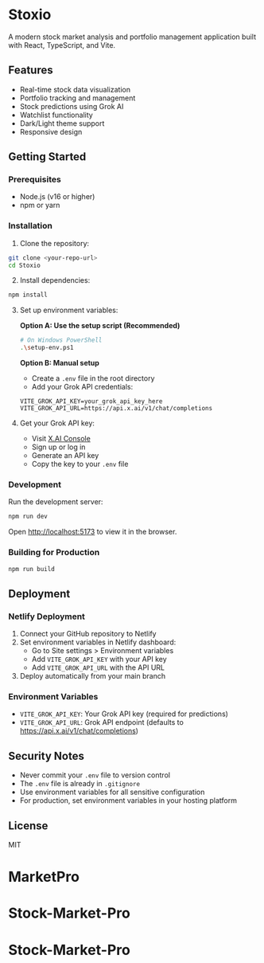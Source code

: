 # Stoxio

A modern stock market analysis and portfolio management application built with React, TypeScript, and Vite.

## Features

- Real-time stock data visualization
- Portfolio tracking and management
- Stock predictions using Grok AI
- Watchlist functionality
- Dark/Light theme support
- Responsive design

## Getting Started

### Prerequisites

- Node.js (v16 or higher)
- npm or yarn

### Installation

1. Clone the repository:
```bash
git clone <your-repo-url>
cd Stoxio
```

2. Install dependencies:
```bash
npm install
```

3. Set up environment variables:
   
   **Option A: Use the setup script (Recommended)**
   ```bash
   # On Windows PowerShell
   .\setup-env.ps1
   ```
   
   **Option B: Manual setup**
   - Create a `.env` file in the root directory
   - Add your Grok API credentials:
   ```env
   VITE_GROK_API_KEY=your_grok_api_key_here
   VITE_GROK_API_URL=https://api.x.ai/v1/chat/completions
   ```

4. Get your Grok API key:
   - Visit [X.AI Console](https://console.x.ai/)
   - Sign up or log in
   - Generate an API key
   - Copy the key to your `.env` file

### Development

Run the development server:
```bash
npm run dev
```

Open [http://localhost:5173](http://localhost:5173) to view it in the browser.

### Building for Production

```bash
npm run build
```

## Deployment

### Netlify Deployment

1. Connect your GitHub repository to Netlify
2. Set environment variables in Netlify dashboard:
   - Go to Site settings > Environment variables
   - Add `VITE_GROK_API_KEY` with your API key
   - Add `VITE_GROK_API_URL` with the API URL
3. Deploy automatically from your main branch

### Environment Variables

- `VITE_GROK_API_KEY`: Your Grok API key (required for predictions)
- `VITE_GROK_API_URL`: Grok API endpoint (defaults to https://api.x.ai/v1/chat/completions)

## Security Notes

- Never commit your `.env` file to version control
- The `.env` file is already in `.gitignore`
- Use environment variables for all sensitive configuration
- For production, set environment variables in your hosting platform

## License

MIT
# MarketPro
# Stock-Market-Pro
# Stock-Market-Pro
